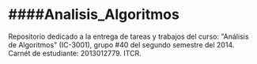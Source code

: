 ####Analisis_Algoritmos
===================

Repositorio dedicado a la entrega de tareas y trabajos del curso: "Análisis de Algoritmos" (IC-3001), grupo #40 del segundo semestre del 2014. 
Carnét de estudiante: 2013012779.
ITCR.
